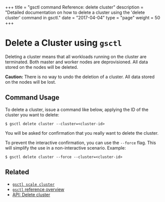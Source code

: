 +++
title = "gsctl command Reference: delete cluster"
description = "Detailed documentation on how to delete a cluster using the 'delete cluster' command in gsctl."
date = "2017-04-04"
type = "page"
weight = 50
+++

# Delete a Cluster using `gsctl`

Deleting a cluster means that all workloads running on the cluster are terminated. Both master and worker nodes are deprovisioned. All data stored on the nodes will be deleted.

__Caution:__ There is no way to undo the deletion of a cluster. All data stored on the nodes will be lost.

## Command Usage

To delete a cluster, issue a command like below, applying the ID of the cluster you want to delete:

```nohighlight
$ gsctl delete cluster --cluster=<cluster-id>
```

You will be asked for confirmation that you really want to delete the cluster.

To prevent the interactive confirmation, you can use the `--force` flag. This will simplify the use in a non-interactive scenario. Example:

```nohighlight
$ gsctl delete cluster --force --cluster=<cluster-id>
```

## Related

- [`gsctl scale cluster`](../scale-cluster/)
- [`gsctl` reference overview](../)
- [API: Delete cluster](/api/#operation/deleteCluster)
